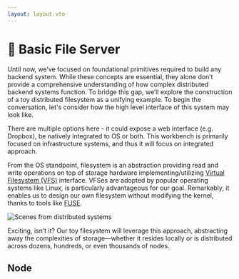 ```yaml
---
layout: layout.vto
---
```


# 🚧 Basic File Server

Until now, we’ve focused on foundational primitives required to build any backend system. While these concepts are essential, they alone don’t provide a comprehensive understanding of how complex distributed backend systems function. 
To bridge this gap, we’ll explore the construction of a toy distributed filesystem as a unifying example. 
To begin the conversation, let's consider how the high level interface of this system may look like.

There are multiple options here - it could expose a web interface (e.g. Dropbox), be natively integrated to OS or both. This workbench is primarily focused on infrastructure systems, and thus it will focus on integrated approach.


From the OS standpoint, filesystem is an abstraction providing read and write operations on top of storage hardware implementing/utilizing [Virtual Filesystem (VFS)](https://en.wikipedia.org/wiki/Virtual_file_system) interface. VFSes are adopted by popular operating systems like Linux, is particularly advantageous for our goal. Remarkably, it enables us to design our own filesystem without modifying the kernel, thanks to tools like [FUSE](https://en.wikipedia.org/wiki/Filesystem_in_Userspace).

![Scenes from distributed systems](/static/img/fuse.png)

Exciting, isn’t it? Our toy filesystem will leverage this approach, abstracting away the complexities of storage—whether it resides locally or is distributed across dozens, hundreds, or even thousands of nodes.


## Node
